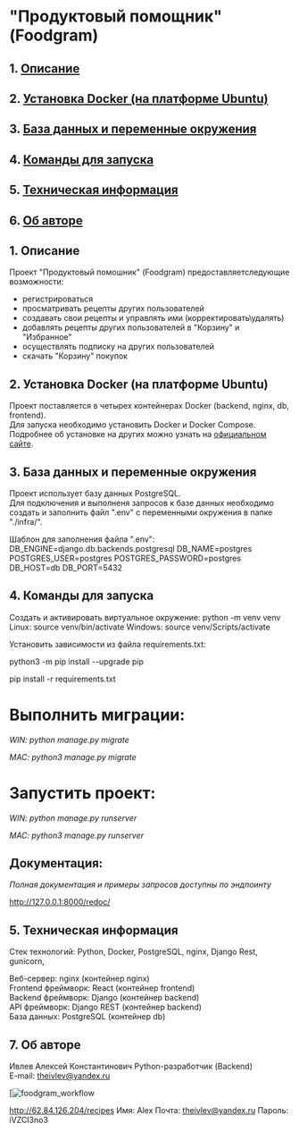 # "Продуктовый помощник" (Foodgram)

## 1. [Описание](#1)
## 2. [Установка Docker (на платформе Ubuntu)](#2)
## 3. [База данных и переменные окружения](#3)
## 4. [Команды для запуска](#4)
## 5. [Техническая информация](#5)
## 6. [Об авторе](#7)

## 1. Описание

Проект "Продуктовый помошник" (Foodgram) предоставляетследующие возможности:
  - регистрироваться
  - просматривать рецепты других пользователей
  - создавать свои рецепты и управлять ими (корректировать\удалять)
  - добавлять рецепты других пользователей в  "Корзину" и "Избранное"
  - осуществлять подписку на других пользователей
  - скачать "Корзину" покупок

## 2. Установка Docker (на платформе Ubuntu)

Проект поставляется в четырех контейнерах Docker (backend, nginx, db, frontend).  
Для запуска необходимо установить Docker и Docker Compose.  
Подробнее об установке на других можно узнать на [официальном сайте](https://docs.docker.com/engine/install/).

## 3. База данных и переменные окружения

Проект использует базу данных PostgreSQL.  
Для подключения и выполненя запросов к базе данных необходимо создать и заполнить файл ".env" с переменными окружения в папке "./infra/".

Шаблон для заполнения файла ".env":
DB_ENGINE=django.db.backends.postgresql
DB_NAME=postgres
POSTGRES_USER=postgres
POSTGRES_PASSWORD=postgres
DB_HOST=db
DB_PORT=5432

## 4. Команды для запуска

Cоздать и активировать виртуальное окружение:
python -m venv venv
Linux: source venv/bin/activate
Windows: source venv/Scripts/activate

Установить зависимости из файла requirements.txt:

python3 -m pip install --upgrade pip

pip install -r requirements.txt
# Выполнить миграции:

*WIN: python manage.py migrate*

*MAC: python3 manage.py migrate*

# Запустить проект:

*WIN: python manage.py runserver*

*MAC: python3 manage.py runserver*

## Документация:
*Полная документация и примеры запросов доступны по эндпоинту*

http://127.0.0.1:8000/redoc/

## 5. Техническая информация

Стек технологий: Python, Docker, PostgreSQL, nginx, Django Rest,   gunicorn, 

Веб-сервер: nginx (контейнер nginx)  
Frontend фреймворк: React (контейнер frontend)  
Backend фреймворк: Django (контейнер backend)  
API фреймворк: Django REST (контейнер backend)  
База данных: PostgreSQL (контейнер db)

## 7. Об авторе

Ивлев Алексей Константинович 
Python-разработчик (Backend)   
E-mail: theivlev@yandex.ru  


[![foodgram_workflow](https://github.com/Theivlev/foodgram-project-react/actions/workflows/foodgram_workflow.yml/badge.svg)

http://62.84.126.204/recipes
Имя: Alex
Почта: theivlev@yandex.ru
Пароль: iVZCI3no3
